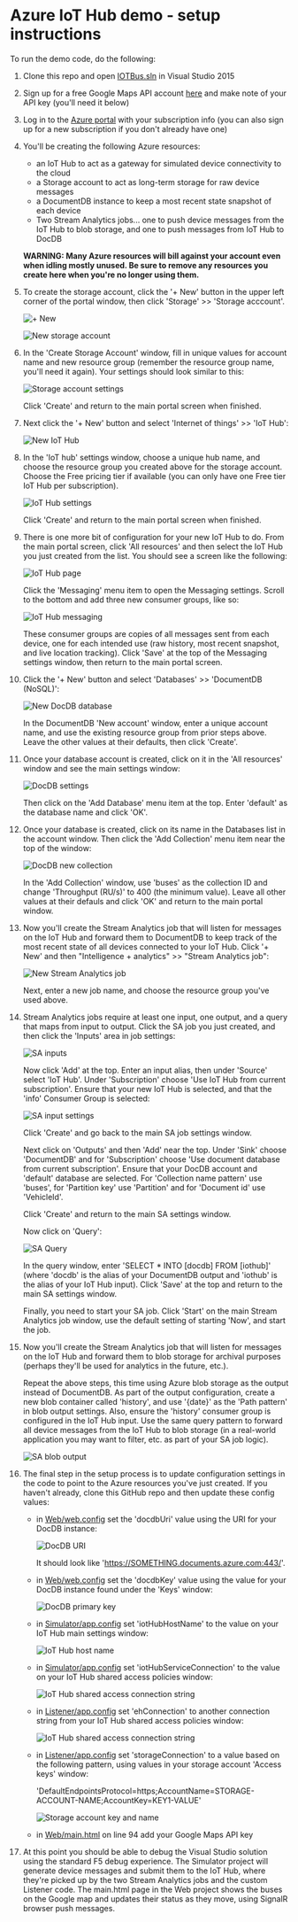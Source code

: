 # Azure IoT Hub demo - setup instructions

To run the demo code, do the following:

1. Clone this repo and open [IOTBus.sln](IOTBus.sln) in Visual Studio 2015

1. Sign up for a free Google Maps API account [here](https://developers.google.com/maps/documentation/javascript/get-api-key) and make note of your API key (you'll need it below) 

1. Log in to the [Azure portal](https://portal.azure.com) with your subscription info (you can also sign up for a new subscription if you don't already have one)

1. You'll be creating the following Azure resources:

    - an IoT Hub to act as a gateway for simulated device connectivity to the cloud
    - a Storage account to act as long-term storage for raw device messages
    - a DocumentDB instance to keep a most recent state snapshot of each device
    - Two Stream Analytics jobs... one to push device messages from the IoT Hub to blob storage, and one to push messages from IoT Hub to DocDB 

   **WARNING: Many Azure resources will bill against your account even when idling mostly unused. Be sure to remove any resources you create here when you're no longer using them.**

1. To create the storage account, click the '+ New' button in the upper left corner of the portal window, then click 'Storage' >> 'Storage acccount'.

    ![+ New](images/new.png)

    ![New storage account](images/new-storage-account.png)

1. In the 'Create Storage Account' window, fill in unique values for account name and new resource group (remember the resource group name, you'll need it again). Your settings should look similar to this:

    ![Storage account settings](images/storage-account-settings.png)

   Click 'Create' and return to the main portal screen when finished.

1. Next click the '+ New' button and select 'Internet of things' >> 'IoT Hub':

    ![New IoT Hub](images/new-iot-hub.png)

1. In the 'IoT hub' settings window, choose a unique hub name, and choose the resource group you created above for the storage account. Choose the Free pricing tier if available (you can only have one Free tier IoT Hub per subscription).

    ![IoT Hub settings](images/iot-hub-settings.png)

   Click 'Create' and return to the main portal screen when finished.

1. There is one more bit of configuration for your new IoT Hub to do. From the main portal screen, click 'All resources' and then select the IoT Hub you just created from the list. You should see a screen like the following:

    ![IoT Hub page](images/iot-hub-page.png)

   Click the 'Messaging' menu item to open the Messaging settings. Scroll to the bottom and add three new consumer groups, like so:

    ![IoT Hub messaging](images/iot-messaging-settings.png)

   These consumer groups are copies of all messages sent from each device, one for each intended use (raw history, most recent snapshot, and live location tracking). Click 'Save' at the top of the Messaging settings window, then return to the main portal screen.

1. Click the '+ New' button and select 'Databases' >> 'DocumentDB (NoSQL)':

    ![New DocDB database](images/new-docdb.png)

   In the DocumentDB 'New account' window, enter a unique account name, and use the existing resource group from prior steps above. Leave the other values at their defaults, then click 'Create'.

1. Once your database account is created, click on it in the 'All resources' window and see the main settings window:

    ![DocDB settings](images/docdb-settings.png)

   Then click on the 'Add Database' menu item at the top. Enter 'default' as the database name and click 'OK'.

1. Once your database is created, click on its name in the Databases list in the account window. Then click the 'Add Collection' menu item near the top of the window:

    ![DocDB new collection](images/docdb-new-collection.png)

   In the 'Add Collection' window, use 'buses' as the collection ID and change 'Throughput (RU/s)' to 400 (the minimum value). Leave all other values at their defauls and click 'OK' and return to the main portal window.

1. Now you'll create the Stream Analytics job that will listen for messages on the IoT Hub and forward them to DocumentDB to keep track of the most recent state of all devices connected to your IoT Hub. Click '+ New' and then "Intelligence + analytics" >> "Stream Analytics job":

    ![New Stream Analytics job](images/new-sa-job.png)

   Next, enter a new job name, and choose the resource group you've used above.

1. Stream Analytics jobs require at least one input, one output, and a query that maps from input to output. Click the SA job you just created, and then click the 'Inputs' area in job settings:

    ![SA inputs](images/sa-inputs.png)

   Now click 'Add' at the top. Enter an input alias, then under 'Source' select 'IoT Hub'. Under 'Subscription' choose 'Use IoT Hub from current subscription'. Ensure that your new IoT Hub is selected, and that the 'info' Consumer Group is selected:

    ![SA input settings](images/sa-input-settings.png)

   Click 'Create' and go back to the main SA job settings window.

   Next click on 'Outputs' and then 'Add' near the top. Under 'Sink' choose 'DocumentDB' and for 'Subscription' choose 'Use document database from current subscription'. Ensure that your DocDB account and 'default' database are selected. For 'Collection name pattern' use 'buses', for 'Partition key' use 'Partition' and for 'Document id' use 'VehicleId'.

   Click 'Create' and return to the main SA settings window.

   Now click on 'Query':

    ![SA Query](images/sa-query.png)

   In the query window, enter 'SELECT * INTO [docdb] FROM [iothub]' (where 'docdb' is the alias of your DocumentDB output and 'iothub' is the alias of your IoT Hub input). Click 'Save' at the top and return to the main SA settings window.

   Finally, you need to start your SA job. Click 'Start' on the main Stream Analytics job window, use the default setting of starting 'Now', and start the job. 

1. Now you'll create the Stream Analytics job that will listen for messages on the IoT Hub and forward them to blob storage for archival purposes (perhaps they'll be used for analytics in the future, etc.).

   Repeat the above steps, this time using Azure blob storage as the output instead of DocumentDB. As part of the output configuration, create a new blob container called 'history', and use '{date}' as the 'Path pattern' in blob output settings. Also, ensure the 'history' consumer group is configured in the IoT Hub input. Use the same query pattern to forward all device messages from the IoT Hub to blob storage (in a real-world application you may want to filter, etc. as part of your SA job logic).

    ![SA blob output](images/sa-blob-output.png)

1. The final step in the setup process is to update configuration settings in the code to point to the Azure resources you've just created. If you haven't already, clone this GitHub repo and then update these config values:

    - in [Web/web.config](web/web.config) set the 'docdbUri' value using the URI for your DocDB instance:

       ![DocDB URI](images/docdb-uri.png)

      It should look like 'https://SOMETHING.documents.azure.com:443/'.

    - in [Web/web.config](web/web.config) set the 'docdbKey' value using the value for your DocDB instance found under the 'Keys' window:

       ![DocDB primary key](images/docdb-primary-key.png)

    - in [Simulator/app.config](simulator/app.config) set 'iotHubHostName' to the value on your IoT Hub main settings window:

       ![IoT Hub host name](images/iot-hub-host-name.png)

    - in [Simulator/app.config](simulator/app.config) set 'iotHubServiceConnection' to the value on your IoT Hub shared access policies window:

       ![IoT Hub shared access connection string](images/iot-hub-shared-access-connection-string.png)

    - in [Listener/app.config](listener/app.config) set 'ehConnection' to another connection string from your IoT Hub shared access policies window:

       ![IoT Hub shared access connection string](images/iot-hub-shared-access-connection-string2.png)
    
    - in [Listener/app.config](listener/app.config) set 'storageConnection' to a value based on the following pattern, using values in your storage account 'Access keys' window:

       'DefaultEndpointsProtocol=https;AccountName=STORAGE-ACCOUNT-NAME;AccountKey=KEY1-VALUE'

       ![Storage account key and name](images/storage-account-key-and-name.png)

    - in [Web/main.html](web/main.html) on line 94 add your Google Maps API key

1. At this point you should be able to debug the Visual Studio solution using the standard F5 debug experience. The Simulator project will generate device messages and submit them to the IoT Hub, where they're picked up by the two Stream Analytics jobs and the custom Listener code. The main.html page in the Web project shows the buses on the Google map and updates their status as they move, using SignalR browser push messages.
 
